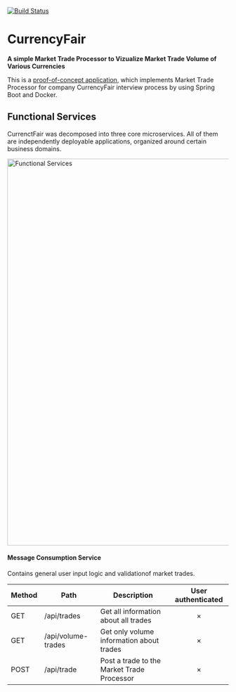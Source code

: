 [![Build Status](https://travis-ci.org/Zanoshky/CurrencyFair.svg?branch=master)](https://travis-ci.org/Zanoshky/CurrencyFair)

# CurrencyFair
**A simple Market Trade Processor to Vizualize Market Trade Volume of Various Currencies**

This is a [proof-of-concept application](https://en.wikipedia.org/wiki/Proof_of_concept), which implements Market Trade Processor for company CurrencyFair interview process by using Spring Boot and Docker.

## Functional Services

CurrenctFair was decomposed into three core microservices. All of them are independently deployable applications, organized around certain business domains.

<img width="880" alt="Functional Services" src="">

#### Message Consumption Service
Contains general user input logic and validationof market trades.

Method	| Path	| Description	| User authenticated
------------- | ------------------------- | ------------- |:-------------:|
GET	  | /api/trades	| Get all information about all trades            | ×
GET	  | /api/volume-trades | Get only volume information about trades | ×
POST	| /api/trade	| Post a trade to the Market Trade Processor      | ×


